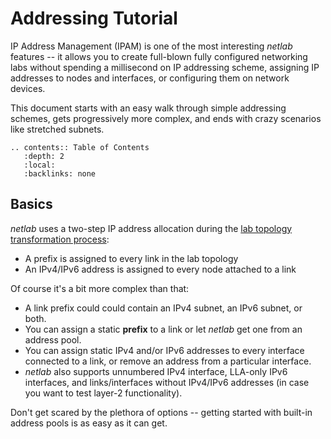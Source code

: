 # Addressing Tutorial

IP Address Management (IPAM) is one of the most interesting *netlab* features -- it allows you to create full-blown fully configured networking labs without spending a millisecond  on IP addressing scheme, assigning IP addresses to nodes and interfaces, or configuring them on network devices.

This document starts with an easy walk through simple addressing schemes, gets progressively more complex, and ends with crazy scenarios like stretched subnets.

```eval_rst
.. contents:: Table of Contents
   :depth: 2
   :local:
   :backlinks: none
```

## Basics

*netlab* uses a two-step IP address allocation during the [lab topology transformation process](../dev/transform.md):

* A prefix is assigned to every link in the lab topology
* An IPv4/IPv6 address is assigned to every node attached to a link

Of course it's a bit more complex than that:

* A link prefix could could contain an IPv4 subnet, an IPv6 subnet, or both.
* You can assign a static **prefix** to a link or let *netlab* get one from an address pool.
* You can assign static IPv4 and/or IPv6 addresses to every interface connected to a link, or remove an address from a particular interface.
* *netlab* also supports unnumbered IPv4 interface, LLA-only IPv6 interfaces, and links/interfaces without IPv4/IPv6 addresses (in case you want to test layer-2 functionality).

Don't get scared by the plethora of options -- getting started with built-in address pools is as easy as it can get.

```{include} addr-builtin.txt
```
```{include} addr-custom-pools.txt
```
```{include} addr-static.txt
```
```{include} addr-ipv6.txt
```
```{include} addr-complex.txt
```
